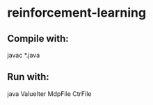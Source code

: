 # reinforcement-learning

## Compile with:
javac *.java

## Run with:
java ValueIter MdpFile CtrFile
